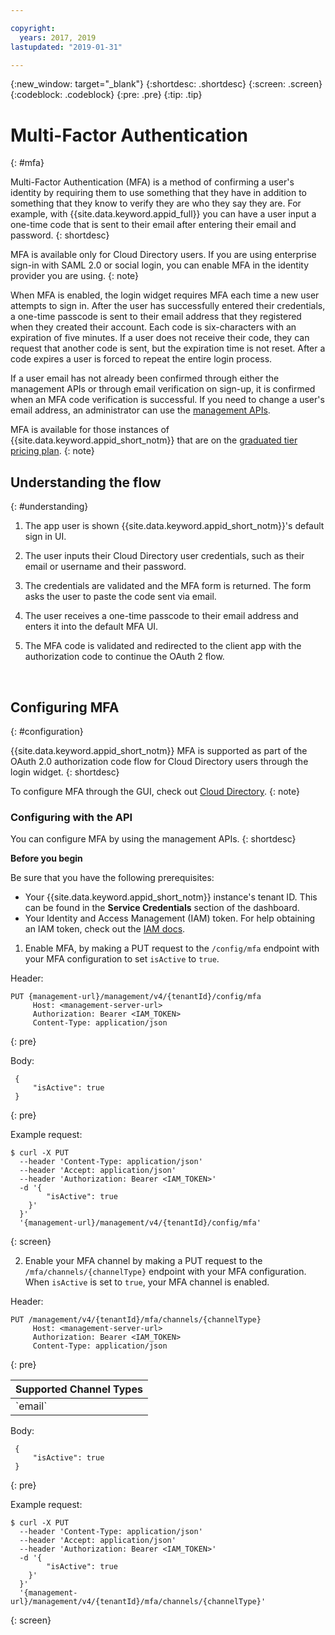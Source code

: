 ```yaml
---

copyright:
  years: 2017, 2019
lastupdated: "2019-01-31"

---
```


{:new_window: target="_blank"}
{:shortdesc: .shortdesc}
{:screen: .screen}
{:codeblock: .codeblock}
{:pre: .pre}
{:tip: .tip}


# Multi-Factor Authentication
{: #mfa}

Multi-Factor Authentication (MFA) is a method of confirming a user's identity by requiring them to use something that they have in addition to something that they know to verify they are who they say they are. For example, with {{site.data.keyword.appid_full}} you can have a user input a one-time code that is sent to their email after entering their email and password.
{: shortdesc}

MFA is available only for Cloud Directory users.  If you are using enterprise sign-in with SAML 2.0 or social login, you can enable MFA in the identity provider you are using.
{: note}

When MFA is enabled, the login widget requires MFA each time a new user attempts to sign in. After the user has successfully entered their credentials, a one-time passcode is sent to their email address that they registered when they created their account. Each code is six-characters with an expiration of five minutes. If a user does not receive their code, they can request that another code is sent, but the expiration time is not reset. After a code expires a user is forced to repeat the entire login process.

If a user email has not already been confirmed through either the management APIs or through email verification on sign-up, it is confirmed when an MFA code verification is successful. If you need to change a user's email address, an administrator can use the [management APIs](https://us-south.appid.cloud.ibm.com/swagger-ui/#/Cloud_Directory_Users/updateCloudDirectoryUser).

MFA is available for those instances of {{site.data.keyword.appid_short_notm}} that are on the [graduated tier pricing plan](/docs/services/appid/faq.html#pricing).
{: note}

## Understanding the flow
{: #understanding}



1. The app user is shown {{site.data.keyword.appid_short_notm}}'s default sign in UI.

2. The user inputs their Cloud Directory user credentials, such as their email or username and their password.

3. The credentials are validated and the MFA form is returned. The form asks the user to paste the code sent via email.

4. The user receives a one-time passcode to their email address and enters it into the default MFA UI.

5. The MFA code is validated and redirected to the client app with the authorization code to continue the OAuth 2 flow.


</br>

## Configuring MFA
{: #configuration}

{{site.data.keyword.appid_short_notm}} MFA is supported as part of the OAuth 2.0 authorization code flow for Cloud Directory users through the login widget.
{: shortdesc}

To configure MFA through the GUI, check out [Cloud Directory](/docs/services/appid/cloud-directory.html).
{: note}

### Configuring with the API

You can configure MFA by using the management APIs.
{: shortdesc}

**Before you begin**

Be sure that you have the following prerequisites:

* Your {{site.data.keyword.appid_short_notm}} instance's tenant ID. This can be found in the **Service Credentials** section of the dashboard.
* Your Identity and Access Management (IAM) token. For help obtaining an IAM token, check out the [IAM docs](/docs/iam/apikey_iamtoken.html).


1. Enable MFA, by making a PUT request to the `/config/mfa` endpoint with your MFA configuration to set `isActive` to `true`.

  Header:
  ```
  PUT {management-url}/management/v4/{tenantId}/config/mfa
       Host: <management-server-url>
       Authorization: Bearer <IAM_TOKEN>
       Content-Type: application/json
  ```
  {: pre}

  Body:
  ```
   {
       "isActive": true
   }
  ```
  {: pre}

  Example request:
  ```
  $ curl -X PUT
    --header 'Content-Type: application/json'
    --header 'Accept: application/json'
    --header 'Authorization: Bearer <IAM_TOKEN>'
    -d '{
          "isActive": true
      }'
    }'
    '{management-url}/management/v4/{tenantId}/config/mfa'
  ```
  {: screen}

2. Enable your MFA channel by making a PUT request to the `/mfa/channels/{channelType}` endpoint with your MFA configuration. When `isActive` is set to `true`, your MFA channel is enabled.

  Header:
  ```
  PUT /management/v4/{tenantId}/mfa/channels/{channelType}
       Host: <management-server-url>
       Authorization: Bearer <IAM_TOKEN>
       Content-Type: application/json
  ```
  {: pre}

  <table>
    <thead>
      <th colspan=3>Supported Channel Types</th>
    </thead>
    <tbody>
      <tr>
        <td>`email`</td>
      </tr>
    </tbody>
  </table>

  Body:
  ```
   {
       "isActive": true
   }
  ```
  {: pre}

  Example request:
  ```
  $ curl -X PUT
    --header 'Content-Type: application/json'
    --header 'Accept: application/json'
    --header 'Authorization: Bearer <IAM_TOKEN>'
    -d '{
          "isActive": true
      }'
    }'
    '{management-url}/management/v4/{tenantId}/mfa/channels/{channelType}'
  ```
  {: screen}

</br>
